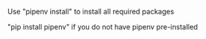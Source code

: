 Use "pipenv install" to install all required packages

"pip install pipenv" if you do not have pipenv pre-installed